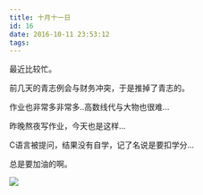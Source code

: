 ```yaml
---
title: 十月十一日
id: 16
date: 2016-10-11 23:53:12
tags:
---
```


最近比较忙。

前几天的青志例会与财务冲突，于是推掉了青志的。

作业也非常多非常多..高数线代与大物也很难...

昨晚熬夜写作业，今天也是这样...

C语言被提问，结果没有自学，记了名说是要扣学分...

总是要加油的啊。

![](http://img.cyrise.cn/wp-content/uploads/2016/12/5655917120161211202531049_640.jpg)